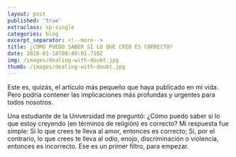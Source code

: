 ```yaml
---
layout: post
published: 'true'
extraclass: sp-single
categories: blog
excerpt_separator: <!--more-->
title: ¿COMO PUEDO SABER SI LO QUE CREO ES CORRECTO?
date: 2018-01-18T00:49:01.710Z
img: /images/dealing-with-doubt.jpg
thumb: /images/dealing-with-doubt.jpg
---
```

Este es, quizás, el artículo más pequeño que haya publicado en mi vida. Pero podría contener las implicaciones más profundas y urgentes para todos nosotros. 

<!--more-->

Una estudiante de la Universidad me preguntó: ¿Cómo puedo saber si lo que estoy creyendo (en términos de religión) es correcto? Mi respuesta fue simple: Si lo que crees te lleva al amor, entonces es correcto; Si, por el contrario, lo que crees te lleva al odio, enojo, discriminación o violencia, entonces es incorrecto. Ese es un primer filtro, para empezar.
